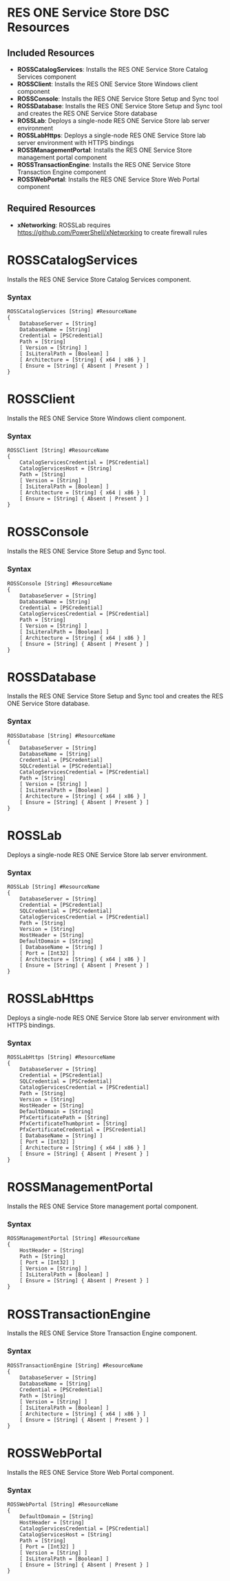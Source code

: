RES ONE Service Store DSC Resources
===================================
## Included Resources
* **ROSSCatalogServices**: Installs the RES ONE Service Store Catalog Services component
* **ROSSClient**: Installs the RES ONE Service Store Windows client component
* **ROSSConsole**: Installs the RES ONE Service Store Setup and Sync tool
* **ROSSDatabase**: Installs the RES ONE Service Store Setup and Sync tool and creates the RES ONE Service Store database
* **ROSSLab**: Deploys a single-node RES ONE Service Store lab server environment
* **ROSSLabHttps**: Deploys a single-node RES ONE Service Store lab server environment with HTTPS bindings
* **ROSSManagementPortal**: Installs the RES ONE Service Store management portal component
* **ROSSTransactionEngine**: Installs the RES ONE Service Store Transaction Engine component
* **ROSSWebPortal**: Installs the RES ONE Service Store Web Portal component

## Required Resources
* **xNetworking**: ROSSLab requires https://github.com/PowerShell/xNetworking to create firewall rules

ROSSCatalogServices
===================
Installs the RES ONE Service Store Catalog Services component.
### Syntax
```
ROSSCatalogServices [String] #ResourceName
{
    DatabaseServer = [String]
    DatabaseName = [String]
    Credential = [PSCredential]
    Path = [String]
    [ Version = [String] ]
    [ IsLiteralPath = [Boolean] ]
    [ Architecture = [String] { x64 | x86 } ]
    [ Ensure = [String] { Absent | Present } ]
}

```

ROSSClient
===================
Installs the RES ONE Service Store Windows client component.
### Syntax
```
ROSSClient [String] #ResourceName
{
    CatalogServicesCredential = [PSCredential]
    CatalogServicesHost = [String]
    Path = [String]
    [ Version = [String] ]
    [ IsLiteralPath = [Boolean] ]
    [ Architecture = [String] { x64 | x86 } ]
    [ Ensure = [String] { Absent | Present } ]
}

```

ROSSConsole
===================
Installs the RES ONE Service Store Setup and Sync tool.
### Syntax
```
ROSSConsole [String] #ResourceName
{
    DatabaseServer = [String]
    DatabaseName = [String]
    Credential = [PSCredential]
    CatalogServicesCredential = [PSCredential]
    Path = [String]
    [ Version = [String] ]
    [ IsLiteralPath = [Boolean] ]
    [ Architecture = [String] { x64 | x86 } ]
    [ Ensure = [String] { Absent | Present } ]
}
```

ROSSDatabase
============
Installs the RES ONE Service Store Setup and Sync tool and creates the RES ONE Service Store database.
### Syntax
```
ROSSDatabase [String] #ResourceName
{
    DatabaseServer = [String]
    DatabaseName = [String]
    Credential = [PSCredential]
    SQLCredential = [PSCredential]
    CatalogServicesCredential = [PSCredential]
    Path = [String]
    [ Version = [String] ]
    [ IsLiteralPath = [Boolean] ]
    [ Architecture = [String] { x64 | x86 } ]
    [ Ensure = [String] { Absent | Present } ]
}
```

ROSSLab
=======
Deploys a single-node RES ONE Service Store lab server environment.
### Syntax
```
ROSSLab [String] #ResourceName
{
    DatabaseServer = [String]
    Credential = [PSCredential]
    SQLCredential = [PSCredential]
    CatalogServicesCredential = [PSCredential]
    Path = [String]
    Version = [String]
    HostHeader = [String]
    DefaultDomain = [String]
    [ DatabaseName = [String] ]
    [ Port = [Int32] ]
    [ Architecture = [String] { x64 | x86 } ]
    [ Ensure = [String] { Absent | Present } ]
}
```

ROSSLabHttps
=======
Deploys a single-node RES ONE Service Store lab server environment with HTTPS bindings.
### Syntax
```
ROSSLabHttps [String] #ResourceName
{
    DatabaseServer = [String]
    Credential = [PSCredential]
    SQLCredential = [PSCredential]
    CatalogServicesCredential = [PSCredential]
    Path = [String]
    Version = [String]
    HostHeader = [String]
    DefaultDomain = [String]
    PfxCertificatePath = [String]
    PfxCertificateThumbprint = [String]
    PfxCertificateCredential = [PSCredential]
    [ DatabaseName = [String] ]
    [ Port = [Int32] ]
    [ Architecture = [String] { x64 | x86 } ]
    [ Ensure = [String] { Absent | Present } ]
}
```

ROSSManagementPortal
====================
Installs the RES ONE Service Store management portal component.
### Syntax
```
ROSSManagementPortal [String] #ResourceName
{
    HostHeader = [String]
    Path = [String]
    [ Port = [Int32] ]
    [ Version = [String] ]
    [ IsLiteralPath = [Boolean] ]
    [ Ensure = [String] { Absent | Present } ]
}
```

ROSSTransactionEngine
=====================
Installs the RES ONE Service Store Transaction Engine component.
### Syntax
```
ROSSTransactionEngine [String] #ResourceName
{
    DatabaseServer = [String]
    DatabaseName = [String]
    Credential = [PSCredential]
    Path = [String]
    [ Version = [String] ]
    [ IsLiteralPath = [Boolean] ]
    [ Architecture = [String] { x64 | x86 } ]
    [ Ensure = [String] { Absent | Present } ]
}
```

ROSSWebPortal
=============
Installs the RES ONE Service Store Web Portal component.
### Syntax
```
ROSSWebPortal [String] #ResourceName
{
    DefaultDomain = [String]
    HostHeader = [String]
    CatalogServicesCredential = [PSCredential]
    CatalogServicesHost = [String]
    Path = [String]
    [ Port = [Int32] ]
    [ Version = [String] ]
    [ IsLiteralPath = [Boolean] ]
    [ Ensure = [String] { Absent | Present } ]
}
```
